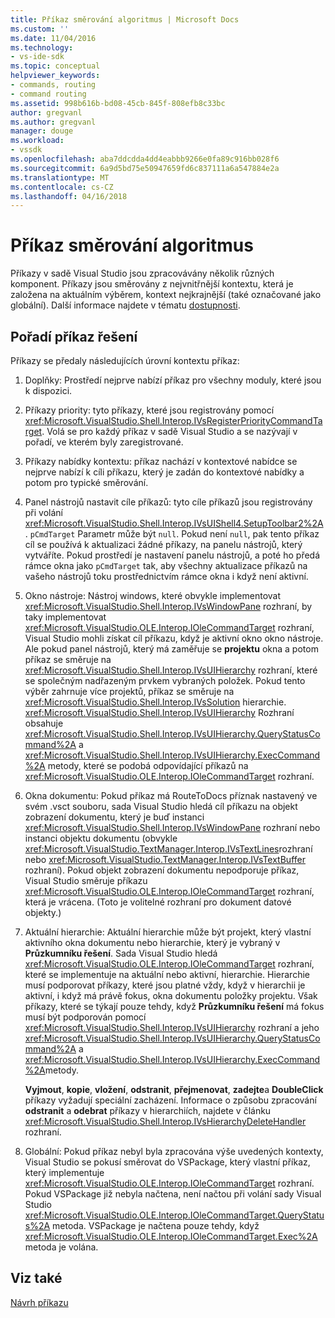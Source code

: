 ```yaml
---
title: Příkaz směrování algoritmus | Microsoft Docs
ms.custom: ''
ms.date: 11/04/2016
ms.technology:
- vs-ide-sdk
ms.topic: conceptual
helpviewer_keywords:
- commands, routing
- command routing
ms.assetid: 998b616b-bd08-45cb-845f-808efb8c33bc
author: gregvanl
ms.author: gregvanl
manager: douge
ms.workload:
- vssdk
ms.openlocfilehash: aba7ddcdda4dd4eabbb9266e0fa89c916bb028f6
ms.sourcegitcommit: 6a9d5bd75e50947659fd6c837111a6a547884e2a
ms.translationtype: MT
ms.contentlocale: cs-CZ
ms.lasthandoff: 04/16/2018
---
```

# <a name="command-routing-algorithm"></a>Příkaz směrování algoritmus
Příkazy v sadě Visual Studio jsou zpracovávány několik různých komponent. Příkazy jsou směrovány z nejvnitřnější kontextu, která je založena na aktuálním výběrem, kontext nejkrajnější (také označované jako globální). Další informace najdete v tématu [dostupnosti](../../extensibility/internals/command-availability.md).  
  
## <a name="order-of-command-resolution"></a>Pořadí příkaz řešení  
 Příkazy se předaly následujících úrovní kontextu příkaz:  
  
1.  Doplňky: Prostředí nejprve nabízí příkaz pro všechny moduly, které jsou k dispozici.  
  
2.  Příkazy priority: tyto příkazy, které jsou registrovány pomocí <xref:Microsoft.VisualStudio.Shell.Interop.IVsRegisterPriorityCommandTarget>. Volá se pro každý příkaz v sadě Visual Studio a se nazývají v pořadí, ve kterém byly zaregistrované.  
  
3.  Příkazy nabídky kontextu: příkaz nachází v kontextové nabídce se nejprve nabízí k cíli příkazu, který je zadán do kontextové nabídky a potom pro typické směrování.  
  
4.  Panel nástrojů nastavit cíle příkazů: tyto cíle příkazů jsou registrovány při volání <xref:Microsoft.VisualStudio.Shell.Interop.IVsUIShell4.SetupToolbar2%2A>. `pCmdTarget` Parametr může být `null`. Pokud není `null`, pak tento příkaz cíl se používá k aktualizaci žádné příkazy, na panelu nástrojů, který vytváříte. Pokud prostředí je nastavení panelu nástrojů, a poté ho předá rámce okna jako `pCmdTarget` tak, aby všechny aktualizace příkazů na vašeho nástrojů toku prostřednictvím rámce okna i když není aktivní.  
  
5.  Okno nástroje: Nástroj windows, které obvykle implementovat <xref:Microsoft.VisualStudio.Shell.Interop.IVsWindowPane> rozhraní, by taky implementovat <xref:Microsoft.VisualStudio.OLE.Interop.IOleCommandTarget> rozhraní, Visual Studio mohli získat cíl příkazu, když je aktivní okno okno nástroje. Ale pokud panel nástrojů, který má zaměřuje se **projektu** okna a potom příkaz se směruje na <xref:Microsoft.VisualStudio.Shell.Interop.IVsUIHierarchy> rozhraní, které se společným nadřazeným prvkem vybraných položek. Pokud tento výběr zahrnuje více projektů, příkaz se směruje na <xref:Microsoft.VisualStudio.Shell.Interop.IVsSolution> hierarchie. <xref:Microsoft.VisualStudio.Shell.Interop.IVsUIHierarchy> Rozhraní obsahuje <xref:Microsoft.VisualStudio.Shell.Interop.IVsUIHierarchy.QueryStatusCommand%2A> a <xref:Microsoft.VisualStudio.Shell.Interop.IVsUIHierarchy.ExecCommand%2A> metody, které se podobá odpovídající příkazů na <xref:Microsoft.VisualStudio.OLE.Interop.IOleCommandTarget> rozhraní.  
  
6.  Okna dokumentu: Pokud příkaz má RouteToDocs příznak nastavený ve svém .vsct souboru, sada Visual Studio hledá cíl příkazu na objekt zobrazení dokumentu, který je buď instanci <xref:Microsoft.VisualStudio.Shell.Interop.IVsWindowPane> rozhraní nebo instanci objektu dokumentu (obvykle <xref:Microsoft.VisualStudio.TextManager.Interop.IVsTextLines>rozhraní nebo <xref:Microsoft.VisualStudio.TextManager.Interop.IVsTextBuffer> rozhraní). Pokud objekt zobrazení dokumentu nepodporuje příkaz, Visual Studio směruje příkazu <xref:Microsoft.VisualStudio.OLE.Interop.IOleCommandTarget> rozhraní, která je vrácena. (Toto je volitelné rozhraní pro dokument datové objekty.)  
  
7.  Aktuální hierarchie: Aktuální hierarchie může být projekt, který vlastní aktivního okna dokumentu nebo hierarchie, který je vybraný v **Průzkumníku řešení**. Sada Visual Studio hledá <xref:Microsoft.VisualStudio.OLE.Interop.IOleCommandTarget> rozhraní, které se implementuje na aktuální nebo aktivní, hierarchie. Hierarchie musí podporovat příkazy, které jsou platné vždy, když v hierarchii je aktivní, i když má právě fokus, okna dokumentu položky projektu. Však příkazy, které se týkají pouze tehdy, když **Průzkumníku řešení** má fokus musí být podporován pomocí <xref:Microsoft.VisualStudio.Shell.Interop.IVsUIHierarchy> rozhraní a jeho <xref:Microsoft.VisualStudio.Shell.Interop.IVsUIHierarchy.QueryStatusCommand%2A> a <xref:Microsoft.VisualStudio.Shell.Interop.IVsUIHierarchy.ExecCommand%2A>metody.  
  
     **Vyjmout**, **kopie**, **vložení**, **odstranit**, **přejmenovat**, **zadejte**a **DoubleClick** příkazy vyžadují speciální zacházení. Informace o způsobu zpracování **odstranit** a **odebrat** příkazy v hierarchiích, najdete v článku <xref:Microsoft.VisualStudio.Shell.Interop.IVsHierarchyDeleteHandler> rozhraní.  
  
8.  Globální: Pokud příkaz nebyl byla zpracována výše uvedených kontexty, Visual Studio se pokusí směrovat do VSPackage, který vlastní příkaz, který implementuje <xref:Microsoft.VisualStudio.OLE.Interop.IOleCommandTarget> rozhraní. Pokud VSPackage již nebyla načtena, není načtou při volání sady Visual Studio <xref:Microsoft.VisualStudio.OLE.Interop.IOleCommandTarget.QueryStatus%2A> metoda. VSPackage je načtena pouze tehdy, když <xref:Microsoft.VisualStudio.OLE.Interop.IOleCommandTarget.Exec%2A> metoda je volána.  
  
## <a name="see-also"></a>Viz také  
 [Návrh příkazu](../../extensibility/internals/command-design.md)